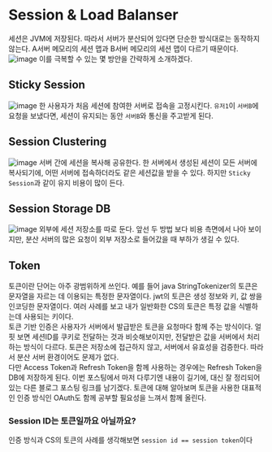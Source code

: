 # Session & Load Balanser
세션은 JVM에 저장된다. 따라서 서버가 분산되어 있다면 단순한 방식대로는 동작하지 않는다. A서버 메모리의 세션 맵과 B서버 메모리의 세션 맵이 다르기 때문이다.
![image](https://github.com/user-attachments/assets/88f26215-5d99-4b74-99e2-3b82b60691b9)
이를 극복할 수 있는 몇 방안을 간략하게 소개하겠다.
## Sticky Session
![image](https://github.com/user-attachments/assets/df950e77-eb54-4790-9650-437becd56336)
한 사용자가 처음 세션에 참여한 서버로 접속을 고정시킨다. `유저1`이 `서버B`에 요청을 보냈다면, 세션이 유지되는 동안 `서버B`와 통신을 주고받게 된다.
## Session Clustering
![image](https://github.com/user-attachments/assets/511329a5-cbb2-4aa4-a68b-a354140c21da)
서버 간에 세션을 복사해 공유한다. 한 서버에서 생성된 세션이 모든 서버에 복사되기에, 어떤 서버에 접속하더라도 같은 세션값을 받을 수 있다. 하지만 `Sticky Session`과 같이 유지 비용이 많이 든다.
## Session Storage DB
![image](https://github.com/user-attachments/assets/5598e728-39eb-4f7c-8bfa-f870a3418c10)
외부에 세션 저장소를 따로 둔다. 앞선 두 방법 보다 비용 측면에서 나아 보이지만, 분산 서버의 많은 요청이 외부 저장소로 들어갔을 때 부하가 생길 수 있다.
## Token
토큰이란 단어는 아주 광범위하게 쓰인다. 예를 들어 java StringTokenizer의 토큰은 문자열을 자르는 데 이용되는 특정한 문자열이다. jwt의 토큰은 생성 정보와 키, 값 쌍을 인코딩한 문자열이다. 여러 사례를 보고 내가 일반화한 CS의 토큰은 특정 값을 식별하는데 사용되는 키이다.   
토큰 기반 인증은 사용자가 서버에서 발급받은 토큰을 요청마다 함께 주는 방식이다. 얼핏 보면 세션ID를 쿠키로 전달하는 것과 비슷해보이지만, 전달받은 값을 서버에서 처리하는 방식이 다르다. 토큰은 저장소에 접근하지 않고, 서버에서 유효성을 검증한다. 따라서 분산 서버 환경이어도 문제가 없다.   
다만 Access Token과 Refresh Token을 함께 사용하는 경우에는 Refresh Token을 DB에 저장하게 된다. 이번 포스팅에서 마저 다루기엔 내용이 길기에, 대신 잘 정리되어 있는 다른 블로그 포스팅 링크를 남기겠다. 토큰에 대해 알아보며 토큰을 사용한 대표적인 인증 방식인 OAuth도 함께 공부할 필요성을 느껴서 함께 올린다.   
### Session ID는 토큰일까요 아닐까요?
인증 방식과 CS의 토큰의 사례를 생각해보면 `session id == session token`이다

